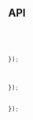



## API

```js
```



```js
```



```js
```



```js

});
```


```js
```



```js

});


});
```


```js
```

